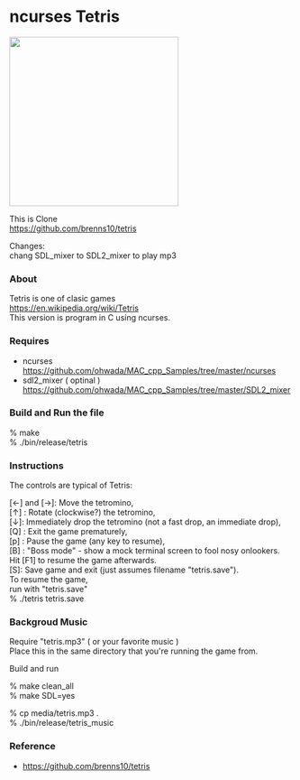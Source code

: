 ncurses Tetris
===============

<image src="https://raw.githubusercontent.com/ohwada/MAC_cpp_Samples/master/ncurses/tetris/screenshots/tetris.png" width="300" /><br/>

This is Clone <br/>
 https://github.com/brenns10/tetris <br/>

Changes: <br/>
chang SDL_mixer to SDL2_mixer to play mp3 <br/>

### About
Tetris is one of clasic games <br/>
https://en.wikipedia.org/wiki/Tetris <br/>
This version is  program in C using ncurses. <br/>

### Requires <br/>
- ncurses <br/>
https://github.com/ohwada/MAC_cpp_Samples/tree/master/ncurses <br/>
- sdl2_mixer ( optinal ) <br/>
https://github.com/ohwada/MAC_cpp_Samples/tree/master/SDL2_mixer<br/>

### Build and Run  the file <br/>

% make <br/>
% ./bin/release/tetris <br/>

### Instructions <br/>

The controls are typical of Tetris:<br/>

[←] and [→]: Move the tetromino,<br/>
 [↑] : Rotate (clockwise?) the tetromino,<br/>
[↓]: Immediately drop the tetromino (not a fast drop, an immediate drop),<br/>
[Q] : Exit the game prematurely,<br/>
[p] : Pause the game (any key to resume),<br/>
[B] : "Boss mode" - show a mock terminal screen to fool nosy onlookers. <br/>
     Hit [F1] to resume the game afterwards.<br/>
[S]: Save game and exit (just assumes filename "tetris.save"). <br/> 
     To resume the game, <br/>
     run with "tetris.save" <br/>
     % ./tetris tetris.save <br/>

### Backgroud Music <br/>

Require "tetris.mp3" ( or your favorite music ) <br/>
Place this in the same directory that you're running the game from. <br/>

Build and run <br/>

% make clean_all <br/>
% make SDL=yes  <br/>

% cp media/tetris.mp3 . <br/>
% ./bin/release/tetris_music <br/>

### Reference <br/>
- https://github.com/brenns10/tetris
